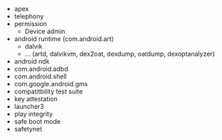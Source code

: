 * apex
* telephony
* permission
  * Device admin
* android runtime (com.android.art)
  * dalvik
  * ... (artd, dalvikvm, dex2oat, dexdump, oatdump, dexoptanalyzer)
* android ndk
* com.android.adbd
* com.android.shell
* com.google.android.gms
* compatitbility test suite
* key attestation
* launcher3
* play integrity
* safe boot mode
* safetynet
